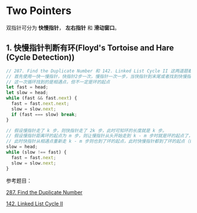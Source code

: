 # Two Pointers

双指针可分为 **快慢指针**， **左右指针** 和 **滑动窗口**。

## 1. 快慢指针判断有环(Floyd's Tortoise and Hare (Cycle Detection))

```javascript
// 287. Find the Duplicate Number 和 142. Linked List Cycle II 这两道题都用到了此算法思想
// 首先使用一快一慢指针，快指针2步一次，慢指针一次一步，当快指针到末尾或者找到快慢指针相等时退出第一次循环
// 这一次循环找到的是相遇点，但不一定是环的起点
let fast = head;
let slow = head;
while (fast && fast.next) {
  fast = fast.next.next;
  slow = slow.next;
  if (fast === slow) break;
}

// 假设慢指针走了 k 步，则快指针走了 2k 步，此时可知环的长度就是 k 步。
// 假设慢指针距离环的起点为 m 步，则让慢指针从头开始走到 k - m 步时就是环的起点了，
// 此时快指针从相遇点重新走 k - m 步则也到了环的起点，此时快慢指针都到了环的起点（如果有环的话）
slow = head;
while (slow !== fast) {
  fast = fast.next;
  slow = slow.next;
}
```

参考题目：

[287. Find the Duplicate Number](./287.findtheDuplicateNumber.js)

[142. Linked List Cycle II](../linkedList/142.linkedListCycle2.js)

